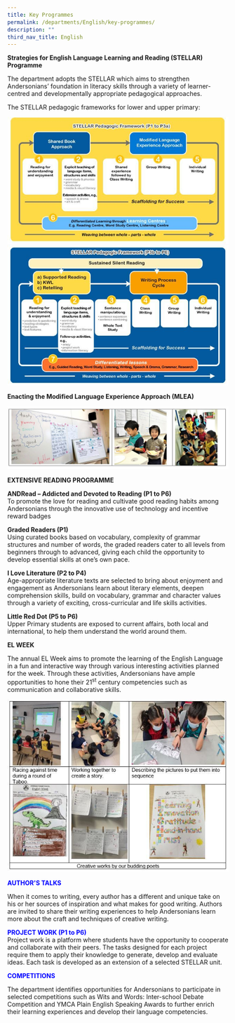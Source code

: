 ```yaml
---
title: Key Programmes
permalink: /departments/English/key-programmes/
description: ""
third_nav_title: English
---
```

<p><strong><strong>Strategies for English Language Learning and Reading (STELLAR) Programme</strong><br /></strong></p>
<p>The department adopts the STELLAR which aims to strengthen Andersonians&rsquo; foundation in literacy skills through a variety of learner-centred and developmentally appropriate pedagogical approaches.</p>
<p>The STELLAR pedagogic frameworks for lower and upper primary:</p>
<img src="/images/2021%20EL%20-%20pic%201.jpg">
<img src="/images/2021%20EL%20-%20pic%202.jpg">
<p><strong class="">Enacting the Modified Language Experience Approach (MLEA)</strong></p>
<img src="/images/2021%20EL%20-%20pic%203.jpg">
<p><strong class=""><span class="">EXTENSIVE READING PROGRAMME</span></strong></p>
<p><strong>ANDRead &ndash;&nbsp;</strong><strong>Addicted and Devoted to Reading&nbsp;</strong><strong>(P1 to P6)<br /></strong>To promote the love for reading and cultivate good reading habits among Andersonians through the innovative use of technology and incentive reward badges</p>
<p><strong>Graded Readers (P1)<br /></strong>Using curated books based on vocabulary, complexity of grammar structures and number of words, the graded readers cater&nbsp;to&nbsp;all levels from beginners through to advanced,&nbsp;giving each child the opportunity to develop essential skills at&nbsp;one&rsquo;s&nbsp;own pace.</p>
<p><strong>I Love Literature (P2 to P4)<br /></strong>Age-appropriate literature texts are selected to bring about enjoyment and engagement as Andersonians learn about literary elements, deepen comprehension skills, build on vocabulary, grammar and character values through a variety of exciting, cross-curricular and life skills activities.</p>
<p><strong>Little Red Dot (P5 to P6)<br /></strong>Upper Primary students are exposed to current affairs, both local and international, to help them understand the world around them. </p>
<p class=""><strong class=""><span class="">EL WEEK</span></strong></p>
<p class=""><span class="" lang="EN-GB">The annual EL Week aims to promote the learning of the English Language in a fun and interactive way through various interesting activities&nbsp;</span><span class="" lang="EN">planned for the week.&nbsp;</span><span class="">Through these activities, Andersonians have ample opportunities to hone their 21<sup class="">st</sup>&nbsp;century competencies such as communication and collaborative skills.</span></p>
<img src="/images/2021%20EL%20-%20pic%204.jpg">
<p class=""><strong class=""><span class=""><span style="color: #0000ff;">AUTHOR'S TALKS</span></span></strong></p>
<p class=""><span class="">When it comes to writing, every author has a different and unique take on his or her sources of inspiration and what makes for good writing.&nbsp;Authors are invited to&nbsp;share their writing experiences to help Andersonians learn more about the craft and techniques of creative writing.</span></p>
<p class=""><strong class=""><span class=""><span style="color: #0000ff;">PROJECT WORK (P1 to P6)</span></span></strong><strong class=""><span class=""><br class="" /></span></strong><span class="">Project work is a platform where students have the opportunity to cooperate and collaborate with their peers. The tasks designed for each project require them to apply their knowledge to generate, develop and evaluate ideas. Each task is developed as an extension of a selected STELLAR unit.</span></p>
<p><strong class=""><span class=""><span style="color: #0000ff;">COMPETITIONS</span></span></strong><strong class=""><br class="" /></strong></p>
<p class="">The department identifies opportunities for Andersonians to participate in selected competitions such as Wits and Words: Inter-school Debate Competition and YMCA Plain English Speaking Awards to further enrich their learning experiences and develop their language competencies.</p>